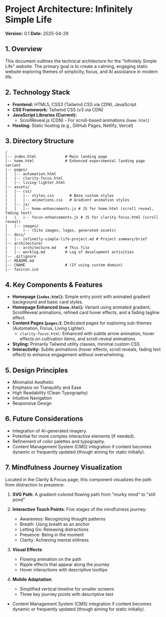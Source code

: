 # Project Architecture: Infinitely Simple Life

**Version:** 0.1
**Date:** 2025-04-29

## 1. Overview

This document outlines the technical architecture for the "Infinitely Simple Life" website.
The primary goal is to create a calming, engaging static website exploring themes of simplicity, focus, and AI assistance in modern life.

## 2. Technology Stack

*   **Frontend:** HTML5, CSS3 (Tailwind CSS via CDN), JavaScript
*   **CSS Framework:** Tailwind CSS (v3 via CDN)
*   **JavaScript Libraries (Current):**
    *   ScrollReveal.js (CDN) - For scroll-based animations (`home.html`)
*   **Hosting:** Static hosting (e.g., GitHub Pages, Netlify, Vercel)

## 3. Directory Structure

```
/
|-- index.html             # Main landing page
|-- home.html              # Enhanced experimental landing page variant
|-- pages/
|   |-- automation.html
|   |-- clarity-focus.html
|   |-- living-lighter.html
|-- assets/
|   |-- css/
|   |   |-- styles.css       # Base custom styles
|   |   |-- animations.css   # Gradient animation styles
|   |-- js/
|   |   |-- home-enhancements.js # JS for home.html (scroll reveal, fading text)
|   |   |-- focus-enhancements.js # JS for clarity-focus.html (scroll reveal)
|   |-- images/
|       |-- (Site images, logos, generated assets)
|-- docs/
|   |-- infinetly-simple-life-project.md # Project summary/brief
|-- architecture/
|   |-- architecture.md    # This file
|   |-- worklog.md         # Log of development activities
|-- .gitignore
|-- README.md
|-- CNAME                  # (If using custom domain)
|-- favicon.ico
```

## 4. Key Components & Features

*   **Homepage (`index.html`):** Simple entry point with animated gradient background and basic card styles.
*   **Homepage Enhanced (`home.html`):** Variant using animated gradient, ScrollReveal animations, refined card hover effects, and a fading tagline effect.
*   **Content Pages (`pages/`):** Dedicated pages for exploring sub-themes (Automation, Focus, Living Lighter).
    *   `clarity-focus.html`: Enhanced with subtle arrow animation, hover effects on cultivation items, and scroll-reveal animations.
*   **Styling:** Primarily Tailwind utility classes, minimal custom CSS.
*   **Interactivity:** Subtle animations (hover effects, scroll reveals, fading text effect) to enhance engagement without overwhelming.

## 5. Design Principles

*   Minimalist Aesthetic
*   Emphasis on Tranquility and Ease
*   High Readability (Clean Typography)
*   Intuitive Navigation
*   Responsive Design

## 6. Future Considerations

*   Integration of AI-generated imagery.
*   Potential for more complex interactive elements (if needed).
*   Refinement of color palettes and typography.
*   Content Management System (CMS) integration if content becomes dynamic or frequently updated (though aiming for static initially).

## 7. Mindfulness Journey Visualization

Located in the Clarity & Focus page, this component visualizes the path from distraction to presence:

1. **SVG Path**: A gradient-colored flowing path from "murky mind" to "still pond"
2. **Interactive Touch Points**: Five stages of the mindfulness journey:
   - Awareness: Recognizing thought patterns
   - Breath: Using breath as an anchor
   - Letting Go: Releasing distractions
   - Presence: Being in the moment
   - Clarity: Achieving mental stillness

3. **Visual Effects**:
   - Flowing animation on the path
   - Ripple effects that appear along the journey
   - Hover interactions with descriptive tooltips
   
4. **Mobile Adaptation**:
   - Simplified vertical timeline for smaller screens
   - Three key journey points with descriptive text

*   Content Management System (CMS) integration if content becomes dynamic or frequently updated (though aiming for static initially). 